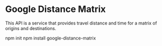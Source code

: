 # Google Distance Matrix

 This API is a service that provides travel distance and time for a matrix of origins and destinations.

 npm init
 npm install google-distance-matrix